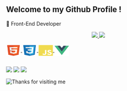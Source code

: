 ## Welcome to my Github Profile !

📍 Front-End Developer

<div align="center">
  <a href="https://github.com/ybruno-lopes">
  <img height="180em" src="https://github-readme-stats.vercel.app/api?username=ybruno-lopes&show_icons=true&theme=tokyonight&include_all_commits=true&count_private=true"/>
  <img height="10em" src="https://github-readme-stats.vercel.app/api/top-langs/?username=ybruno-lopes&layout=compact&langs_count=7&theme=tokyonight"/>
  
</div>
<div style="display: inline_block">
<br>
  <img align="center" alt="Bruno-HTML" height="30" width="40" src="https://raw.githubusercontent.com/devicons/devicon/master/icons/html5/html5-original.svg">
  <img align="center" alt="Bruno-CSS" height="30" width="40" src="https://raw.githubusercontent.com/devicons/devicon/master/icons/css3/css3-original.svg">
  <img align="center" alt="Bruno-Js" height="30" width="40" src="https://raw.githubusercontent.com/devicons/devicon/master/icons/javascript/javascript-plain.svg">
      <img align="center" alt="Bruno-Vue" height="30" width="40" 
src="https://raw.githubusercontent.com/devicons/devicon/1119b9f84c0290e0f0b38982099a2bd027a48bf1/icons/vuejs/vuejs-original.svg">
</div>
  
  ##
 
<div> 
  
  
 <a href="https://discord.gg/zxxYwxaz" target="_blank"><img src="https://img.shields.io/badge/Discord-7289DA?style=for-the-badge&logo=discord&logoColor=white" target="_blank"></a> 
  <a href = "mailto:b_Lopes98@gmail.com"><img src="https://img.shields.io/badge/Gmail-D14836?style=for-the-badge&logo=gmail&logoColor=white" target="_blank"></a>
  <a href="https://www.linkedin.com/in/bruno-lopes-61420218b" target="_blank"><img src="https://img.shields.io/badge/-LinkedIn-%230077B5?style=for-the-badge&logo=linkedin&logoColor=white" target="_blank"></a> 
 

  
 
</div>
<img  height="120" alt="Thanks for visiting me" width="100%" src="https://raw.githubusercontent.com/BrunnerLivio/brunnerlivio/master/images/marquee.svg" />
  
  
  
  
